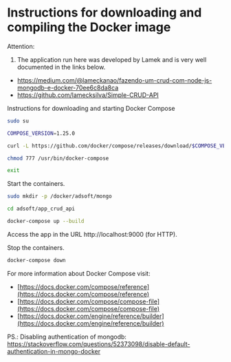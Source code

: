 # Instructions for downloading and compiling the Docker image

Attention: 

1) The application run here was developed by Lamek and is very well documented in the links below.

* https://medium.com/@lameckanao/fazendo-um-crud-com-node-js-mongodb-e-docker-70ee6c8da8ca
* https://github.com/lamecksilva/Simple-CRUD-API

Instructions for downloading and starting Docker Compose

```sh
sudo su

COMPOSE_VERSION=1.25.0

curl -L https://github.com/docker/compose/releases/download/$COMPOSE_VERSION/docker-compose-`uname -s`-`uname -m` > /usr/bin/docker-compose

chmod 777 /usr/bin/docker-compose

exit
```

Start the containers.

```sh
sudo mkdir -p /docker/adsoft/mongo

cd adsoft/app_crud_api

docker-compose up --build
```

Access the app in the URL http://localhost:9000 (for HTTP).

Stop the containers.

```sh
docker-compose down
```

For more information about Docker Compose visit:

* [https://docs.docker.com/compose/reference](https://docs.docker.com/compose/reference)
* [https://docs.docker.com/compose/compose-file](https://docs.docker.com/compose/compose-file)
* [https://docs.docker.com/engine/reference/builder](https://docs.docker.com/engine/reference/builder)

PS.: Disabling authentication of mongodb: https://stackoverflow.com/questions/52373098/disable-default-authentication-in-mongo-docker
